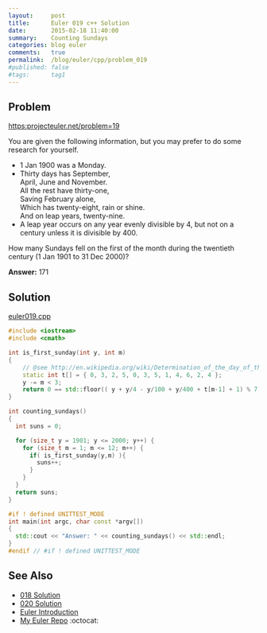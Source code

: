 ```yaml
---
layout:     post
title:      Euler 019 c++ Solution
date:       2015-02-18 11:40:00
summary:    Counting Sundays
categories: blog euler
comments:   true
permalink:  /blog/euler/cpp/problem_019
#published: false
#tags:      tag1
---
```


## Problem

[https:projecteuler.net/problem=19](https:projecteuler.net/problem=19)

You are given the following information, but you may prefer to do some research for yourself.

- 1 Jan 1900 was a Monday.
- Thirty days has September,<br/>
  April, June and November.<br/>
  All the rest have thirty-one,<br/>
  Saving February alone,<br/>
  Which has twenty-eight, rain or shine.<br/>
  And on leap years, twenty-nine.
- A leap year occurs on any year evenly divisible by 4, but not on a century unless it is divisible by 400.

How many Sundays fell on the first of the month during the twentieth century (1 Jan 1901 to 31 Dec 2000)?

**Answer:** 171

## Solution

[euler019.cpp](https://github.com/tvarley/euler/blob/master/cpp/src/euler019.cpp)

``` cpp
#include <iostream>
#include <cmath>

int is_first_sunday(int y, int m)
{
    // @see http://en.wikipedia.org/wiki/Determination_of_the_day_of_the_week#Gauss.27_algorithm
    static int t[] = { 0, 3, 2, 5, 0, 3, 5, 1, 4, 6, 2, 4 };
    y -= m < 3;
    return 0 == std::floor(( y + y/4 - y/100 + y/400 + t[m-1] + 1) % 7);
}

int counting_sundays()
{
  int suns = 0;

  for (size_t y = 1901; y <= 2000; y++) {
    for (size_t m = 1; m <= 12; m++) {
      if( is_first_sunday(y,m) ){
        suns++;
      }
    }
  }
  return suns;
}

#if ! defined UNITTEST_MODE
int main(int argc, char const *argv[])
{
  std::cout << "Answer: " << counting_sundays() << std::endl;
}
#endif // #if ! defined UNITTEST_MODE
```

## See Also
* [018 Solution]({{site.baseurl}}/blog/euler/cpp/problem_018)
* [020 Solution]({{site.baseurl}}/blog/euler/cpp/problem_020)
* [Euler Introduction]({{site.baseurl}}/blog/euler/introduction)
* [My Euler Repo](https://github.com/tvarley/euler) :octocat:

